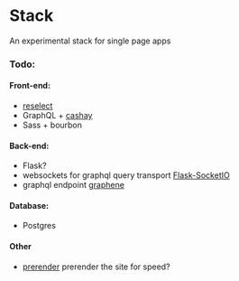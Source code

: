 
# Stack

An experimental stack for single page apps

### Todo:

#### Front-end:

- [reselect](https://github.com/reactjs/reselect)
- GraphQL + [cashay](https://github.com/mattkrick/cashay)
- Sass + bourbon

#### Back-end:

- Flask?
- websockets for graphql query transport [Flask-SocketIO](https://github.com/miguelgrinberg/Flask-SocketIO)
- graphql endpoint [graphene](https://github.com/graphql-python/graphene/)

#### Database:

- Postgres

#### Other

- [prerender](https://github.com/prerender/prerender) prerender the site for speed?
